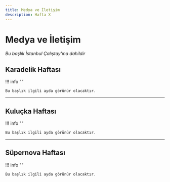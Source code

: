 ```yaml
---
title: Medya ve İletişim
description: Hafta X
---
```


# **Medya ve İletişim**

_Bu başlık İstanbul Çalıştay'ına dahildir_

## Karadelik Haftası

!!! info ""

    Bu başlık ilgili ayda görünür olacaktır.

---

<!--
**Başlık:** İfade ve Düşünce Özgürlüğüne Yönelik Dijital Sansür: İsrail’in 7 Ekim Filistin İşgali Bağlamında Betimsel Bir Analiz

**İçerik Türü:** Makale

!!! info ""

    Bu film ile farazi bir dava üzerinden hukuk nasıl işlediğini, kendi zihnimizde yaptığımız yargılamalar ve adil bir yargılamanın farklarını anlayabilmek hedeflenmiştir.

<iframe src="pdfs/medya-iletisim.pdf" width="600" height="500"></iframe>
-->

## Kuluçka Haftası

!!! info ""

    Bu başlık ilgili ayda görünür olacaktır.

---

## Süpernova Haftası

!!! info ""

    Bu başlık ilgili ayda görünür olacaktır.
